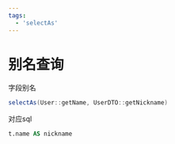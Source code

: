 ```yaml
---
tags:
  - 'selectAs'
---
```


# 别名查询

字段别名

```java
selectAs(User::getName, UserDTO::getNickname)
```

对应sql

```sql
t.name AS nickname
```
